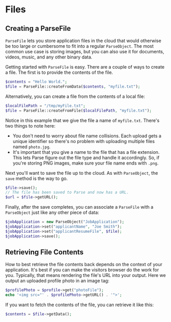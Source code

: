 # Files

## Creating a ParseFile

`ParseFile` lets you store application files in the cloud that would otherwise be too large or cumbersome to fit into a regular `ParseObject`. The most common use case is storing images, but you can also use it for documents, videos, music, and any other binary data.

Getting started with `ParseFile` is easy. There are a couple of ways to create a file. The first is to provide the contents of the file.

```php
$contents = "Hello World.";
$file = ParseFile::createFromData($contents, "myfile.txt");
```

Alternatively, you can create a file from the contents of a local file:

```php
$localFilePath = "/tmp/myFile.txt";
$file = ParseFile::createFromFile($localFilePath, "myfile.txt");
```

Notice in this example that we give the file a name of `myfile.txt`. There's two things to note here:

*   You don't need to worry about file name collisions. Each upload gets a unique identifier so there's no problem with uploading multiple files named `photo.jpg`.
*   It's important that you give a name to the file that has a file extension. This lets Parse figure out the file type and handle it accordingly. So, if you're storing PNG images, make sure your file name ends with `.png`.

Next you'll want to save the file up to the cloud. As with `ParseObject`, the `save` method is the way to go.

```php
$file->save();
// The file has been saved to Parse and now has a URL.
$url = $file->getURL();
```

Finally, after the save completes, you can associate a `ParseFile` with a `ParseObject` just like any other piece of data:

```php
$jobApplication = new ParseObject("JobApplication");
$jobApplication->set("applicantName", "Joe Smith");
$jobApplication->set("applicantResumeFile", $file);
$jobApplication->save();
```

## Retrieving File Contents

How to best retrieve the file contents back depends on the context of your application. It's best if you can make the visitors browser do the work for you. Typically, that means rendering the file's URL into your output. Here we output an uploaded profile photo in an image tag:

```php
$profilePhoto = $profile->get("photoFile");
echo '<img src="' . $profilePhoto->getURL() . '">';
```

If you want to fetch the contents of the file, you can retrieve it like this:

```php
$contents = $file->getData();
```
